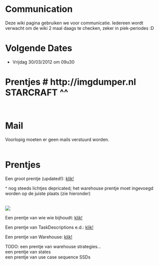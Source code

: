 # Communication #

Deze wiki pagina gebruiken we voor communicatie. Iedereen wordt verwacht om de wiki 2 maal daags te checken, zeker in piek-periodes :D

# Volgende Dates #
  * Vrijdag 30/03/2012 om 09u30
<p></li></ul>

<h1>Prentjes #
http://imgdumper.nl
<br> STARCRAFT ^^<br>
<br>
<h1>Mail</h1>
Voorlopig moeten er geen mails verstuurd worden.<br>
<br>
<h1>Prentjes</h1>
Een groot prentje (updated!): <a href='http://www.imgdumper.nl/uploads5/4f66294cb8b2e/4f66294c9d99d-Complete_Class_Diagram.png'>klik!</a>

^ nog steeds lichtjes depricated; het warehouse prentje moet ingevoegd worden op de juiste plaats (zie hieronder)<br>
<br>
<p><img src='http://www.imgdumper.nl/uploads5/4f54d6d51ee0a/4f54d6d50388d-ClassDiagramDomainLayer.png'>

Een prentje van wie wie bijhoudt: <a href='http://www.imgdumper.nl/uploads5/4f66288725d95/4f66288722ad2-WhoStoresWho.png'>klik!</a>

Een prentje van TaskDescriptions e.d.: <a href='http://www.imgdumper.nl/uploads5/4f6628b7077ed/4f6628b6f3d18-Task-Description-....png'>klik!</a>

Een prentje van Warehouse: <a href='http://www.imgdumper.nl/uploads5/4f6628ca7c370/4f6628ca7a04d-Warehouse.png'>klik!</a>

TODO: een prentje van warehouse strategies...<br>
een prentje van states<br>
een prentje van use case sequence SSDs